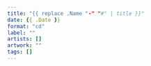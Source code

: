 ```yaml
---
title: "{{ replace .Name "-" "#" | title }}"
date: {{ .Date }}
format: "cd"
label: ""
artists: []
artwork: ""
tags: []
---
```


